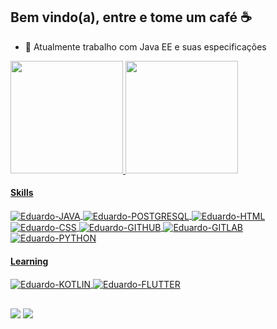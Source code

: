 ## Bem vindo(a), entre e tome um café ☕

- 🔭 Atualmente trabalho com Java EE e suas especificações

 <div>
  <a href="https://github.com/EduardoMaxwell">
  <img height="180em" src="https://github-readme-stats.vercel.app/api?username=EduardoMaxwell&show_icons=true&theme=algolia&include_all_commits=true&count_private=true"/>
  <img height="180em" src="https://github-readme-stats.vercel.app/api/top-langs/?username=EduardoMaxwell&layout=compact&langs_count=7&theme=algolia"/>
</div>

 #### Skills
<div style="display: inline_block">
  <img align="center" alt="Eduardo-JAVA" src='https://img.shields.io/badge/Java-ED8B00?style=for-the-badge&logo=java&logoColor=white'>
  <img align="center" alt="Eduardo-POSTGRESQL" src='https://img.shields.io/badge/PostgreSQL-316192?style=for-the-badge&logo=postgresql&logoColor=white'>
  <img align="center" alt="Eduardo-HTML" src="https://img.shields.io/badge/HTML5-E34F26?style=for-the-badge&logo=html5&logoColor=white">
  <img align="center" alt="Eduardo-CSS" src="https://img.shields.io/badge/CSS3-1572B6?style=for-the-badge&logo=css3&logoColor=white">
  <img align="center" alt="Eduardo-GITHUB" src='https://img.shields.io/badge/GitHub-100000?style=for-the-badge&logo=github&logoColor=white'>
  <img align="center" alt="Eduardo-GITLAB" src='https://img.shields.io/badge/GitLab-330F63?style=for-the-badge&logo=gitlab&logoColor=white'>
  <img align="center" alt="Eduardo-PYTHON" src='https://img.shields.io/badge/Python-3776AB?style=for-the-badge&logo=python&logoColor=white'>
</div>
  
 #### Learning
 <img align="center" alt="Eduardo-KOTLIN" src='https://img.shields.io/badge/Kotlin-0095D5?&style=for-the-badge&logo=kotlin&logoColor=white'>
 <img align="center" alt="Eduardo-FLUTTER" src='https://img.shields.io/badge/Flutter-02569B?style=for-the-badge&logo=flutter&logoColor=white'>
 
##
 
<div> 
  <a href="https://www.linkedin.com/in/eduardo-maxwell/" target="_blank"><img src="https://img.shields.io/badge/-LinkedIn-%230077B5?style=for-the-badge&logo=linkedin&logoColor=white" target="_blank"></a>
  <a href = "mailto:eduardomaxwell2011@gmail.com"><img src="https://img.shields.io/badge/-Gmail-%23333?style=for-the-badge&logo=gmail&logoColor=white" target="_blank"></a>

</div>

